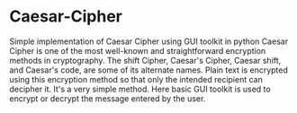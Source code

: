 # Caesar-Cipher
Simple implementation of Caesar Cipher using GUI toolkit in python
Caesar Cipher is one of the most well-known and straightforward encryption methods in cryptography. The shift Cipher, Caesar's Cipher, Caesar shift, and Caesar's code, are some of its alternate names. Plain text is encrypted using this encryption method so that only the intended recipient can decipher it.
It's a very simple method. Here basic GUI toolkit is used to encrypt or decrypt the message entered by the user. 

